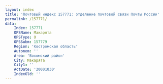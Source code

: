 ```yaml
---
layout: index
title: 'Почтовый индекс 157771: отделение почтовой связи Почты России'
permalink: /157771/
data:
    Index: 157771
    OPSName: Макарята
    OPSType: О
    OPSSubm: 157779
    Region: 'Костромская область'
    Autonom: ''
    Area: 'Вохомский район'
    City: Макарята
    City1: ''
    ActDate: '20001030'
    IndexOld: ''
---
```

